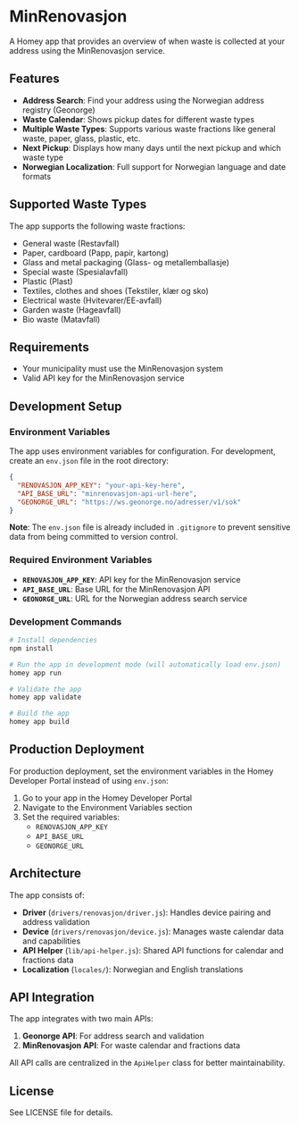 # MinRenovasjon

A Homey app that provides an overview of when waste is collected at your address using the MinRenovasjon service.

## Features

- **Address Search**: Find your address using the Norwegian address registry (Geonorge)
- **Waste Calendar**: Shows pickup dates for different waste types
- **Multiple Waste Types**: Supports various waste fractions like general waste, paper, glass, plastic, etc.
- **Next Pickup**: Displays how many days until the next pickup and which waste type
- **Norwegian Localization**: Full support for Norwegian language and date formats

## Supported Waste Types

The app supports the following waste fractions:
- General waste (Restavfall)
- Paper, cardboard (Papp, papir, kartong)
- Glass and metal packaging (Glass- og metallemballasje)
- Special waste (Spesialavfall)
- Plastic (Plast)
- Textiles, clothes and shoes (Tekstiler, klær og sko)
- Electrical waste (Hvitevarer/EE-avfall)
- Garden waste (Hageavfall)
- Bio waste (Matavfall)

## Requirements

- Your municipality must use the MinRenovasjon system
- Valid API key for the MinRenovasjon service

## Development Setup

### Environment Variables

The app uses environment variables for configuration. For development, create an `env.json` file in the root directory:

```json
{
  "RENOVASJON_APP_KEY": "your-api-key-here",
  "API_BASE_URL": "minrenovasjon-api-url-here",
  "GEONORGE_URL": "https://ws.geonorge.no/adresser/v1/sok"
}
```

**Note**: The `env.json` file is already included in `.gitignore` to prevent sensitive data from being committed to version control.

### Required Environment Variables

- **`RENOVASJON_APP_KEY`**: API key for the MinRenovasjon service
- **`API_BASE_URL`**: Base URL for the MinRenovasjon API
- **`GEONORGE_URL`**: URL for the Norwegian address search service

### Development Commands

```bash
# Install dependencies
npm install

# Run the app in development mode (will automatically load env.json)
homey app run

# Validate the app
homey app validate

# Build the app
homey app build
```

## Production Deployment

For production deployment, set the environment variables in the Homey Developer Portal instead of using `env.json`:

1. Go to your app in the Homey Developer Portal
2. Navigate to the Environment Variables section
3. Set the required variables:
   - `RENOVASJON_APP_KEY`
   - `API_BASE_URL`
   - `GEONORGE_URL`

## Architecture

The app consists of:

- **Driver** (`drivers/renovasjon/driver.js`): Handles device pairing and address validation
- **Device** (`drivers/renovasjon/device.js`): Manages waste calendar data and capabilities
- **API Helper** (`lib/api-helper.js`): Shared API functions for calendar and fractions data
- **Localization** (`locales/`): Norwegian and English translations

## API Integration

The app integrates with two main APIs:

1. **Geonorge API**: For address search and validation
2. **MinRenovasjon API**: For waste calendar and fractions data

All API calls are centralized in the `ApiHelper` class for better maintainability.

## License

See LICENSE file for details.